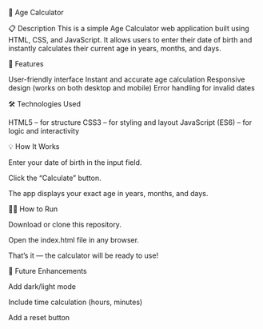 🧮 Age Calculator

📋 Description
This is a simple Age Calculator web application built using HTML, CSS, and JavaScript.
It allows users to enter their date of birth and instantly calculates their current age in years, months, and days.

🚀 Features

User-friendly interface
Instant and accurate age calculation
Responsive design (works on both desktop and mobile)
Error handling for invalid dates

🛠️ Technologies Used

HTML5 – for structure
CSS3 – for styling and layout
JavaScript (ES6) – for logic and interactivity

💡 How It Works

Enter your date of birth in the input field.

Click the “Calculate” button.

The app displays your exact age in years, months, and days.


🧑‍💻 How to Run

Download or clone this repository.

Open the index.html file in any browser.

That’s it — the calculator will be ready to use!

🌟 Future Enhancements

Add dark/light mode

Include time calculation (hours, minutes)

Add a reset button
